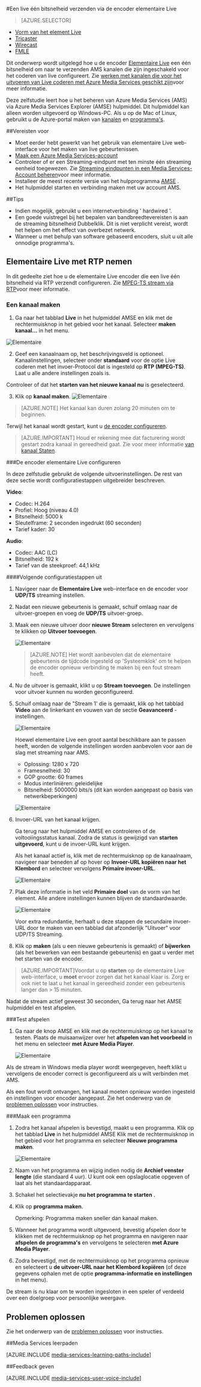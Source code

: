 <properties 
    pageTitle="De encoder elementaire Live als u wilt verzenden van een live één bitsnelheid configureren | Microsoft Azure" 
    description="Dit onderwerp wordt uitgelegd hoe u de encoder elementaire Live een één bitsnelheid om naar te verzenden AMS kanalen die zijn ingeschakeld voor het coderen van live configureert." 
    services="media-services" 
    documentationCenter="" 
    authors="cenkdin" 
    manager="erikre" 
    editor=""/>

<tags 
    ms.service="media-services" 
    ms.workload="media" 
    ms.tgt_pltfrm="na" 
    ms.devlang="ne" 
    ms.topic="article" 
    ms.date="10/12/2016"
    ms.author="cenkdin;anilmur;juliako"/>

#<a name="use-the-elemental-live-encoder-to-send-a-single-bitrate-live-stream"></a>Een live één bitsnelheid verzenden via de encoder elementaire Live

> [AZURE.SELECTOR]
- [Vorm van het element Live](media-services-configure-elemental-live-encoder.md)
- [Tricaster](media-services-configure-tricaster-live-encoder.md)
- [Wirecast](media-services-configure-wirecast-live-encoder.md)
- [FMLE](media-services-configure-fmle-live-encoder.md)

Dit onderwerp wordt uitgelegd hoe u de encoder [Elementaire Live](http://www.elementaltechnologies.com/products/elemental-live) een één bitsnelheid om naar te verzenden AMS kanalen die zijn ingeschakeld voor het coderen van live configureert.  Zie [werken met kanalen die voor het uitvoeren van Live coderen met Azure Media Services geschikt zijn](media-services-manage-live-encoder-enabled-channels.md)voor meer informatie.

Deze zelfstudie leert hoe u het beheren van Azure Media Services (AMS) via Azure Media Services Explorer (AMSE) hulpmiddel. Dit hulpmiddel kan alleen worden uitgevoerd op Windows-PC. Als u op de Mac of Linux, gebruikt u de Azure-portal maken van [kanalen](media-services-portal-creating-live-encoder-enabled-channel.md#create-a-channel) en [programma's](media-services-portal-creating-live-encoder-enabled-channel.md#create-and-manage-a-program).

##<a name="prerequisites"></a>Vereisten voor

- Moet eerder hebt gewerkt van het gebruik van elementaire Live web-interface voor het maken van live gebeurtenissen.
- [Maak een Azure Media Services-account](media-services-portal-create-account.md)
- Controleer of er een Streaming-eindpunt met ten minste één streaming eenheid toegewezen. Zie [Streaming eindpunten in een Media Services-Account beheren](media-services-portal-manage-streaming-endpoints.md)voor meer informatie.
- Installeer de meest recente versie van het hulpprogramma [AMSE](https://github.com/Azure/Azure-Media-Services-Explorer) .
- Het hulpmiddel starten en verbinding maken met uw account AMS.

##<a name="tips"></a>Tips

- Indien mogelijk, gebruikt u een internetverbinding ' hardwired '.
- Een goede vuistregel bij het bepalen van bandbreedtevereisten is aan de streaming bitsnelheid Dubbelklik. Dit is niet verplicht vereist, wordt het helpen om het effect van overbezet netwerk.
- Wanneer u met behulp van software gebaseerd encoders, sluit u uit alle onnodige programma's.

## <a name="elemental-live-with-rtp-ingest"></a>Elementaire Live met RTP nemen

In dit gedeelte ziet hoe u de elementaire Live encoder die een live één bitsnelheid via RTP verzendt configureren.  Zie [MPEG-TS stream via RTP](media-services-manage-live-encoder-enabled-channels.md#channel)voor meer informatie.

### <a name="create-a-channel"></a>Een kanaal maken

1.  Ga naar het tabblad **Live** in het hulpmiddel AMSE en klik met de rechtermuisknop in het gebied voor het kanaal. Selecteer **maken kanaal...** in het menu.

![Elementaire](./media/media-services-elemental-live-encoder/media-services-elemental1.png)

2. Geef een kanaalnaam op, het beschrijvingsveld is optioneel. Kanaalinstellingen, selecteer onder **standaard** voor de optie Live coderen met het invoer-Protocol dat is ingesteld op **RTP (MPEG-TS)**. Laat u alle andere instellingen zoals is.


Controleer of dat het **starten van het nieuwe kanaal nu** is geselecteerd.

3. Klik op **kanaal maken**.
![Elementaire](./media/media-services-elemental-live-encoder/media-services-elemental12.png)

>[AZURE.NOTE] Het kanaal kan duren zolang 20 minuten om te beginnen.

Terwijl het kanaal wordt gestart, kunt u [de encoder configureren](media-services-configure-elemental-live-encoder.md#configure_elemental_rtp).

>[AZURE.IMPORTANT] Houd er rekening mee dat facturering wordt gestart zodra kanaal in gereedheid gaat. Zie voor meer informatie [van kanaal Staten](media-services-manage-live-encoder-enabled-channels.md#states).

###<a id=configure_elemental_rtp></a>De encoder elementaire Live configureren 

In deze zelfstudie gebruikt de volgende uitvoerinstellingen. De rest van deze sectie wordt configuratiestappen uitgebreider beschreven. 

**Video**:
 
- Codec: H.264 
- Profiel: Hoog (niveau 4.0) 
- Bitsnelheid: 5000 k 
- Sleutelframe: 2 seconden ingedrukt (60 seconden) 
- Tarief kader: 30
 
**Audio**:

- Codec: AAC (LC) 
- Bitsnelheid: 192 k 
- Tarief van de steekproef: 44,1 kHz


####<a name="configuration-steps"></a>Volgende configuratiestappen uit

1. Navigeer naar de **Elementaire Live** web-interface en de encoder voor **UDP/TS** streaming instellen. 

2. Nadat een nieuwe gebeurtenis is gemaakt, schuif omlaag naar de uitvoer-groepen en voeg de **UDP/TS** uitvoer-groep. 

3. Maak een nieuwe uitvoer door **nieuwe Stream** selecteren en vervolgens te klikken op **Uitvoer toevoegen**.  
    
    ![Elementaire](./media/media-services-elemental-live-encoder/media-services-elemental13.png)
    
    >[AZURE.NOTE] Het wordt aanbevolen dat de elementaire gebeurtenis de tijdcode ingesteld op 'Systeemklok' om te helpen de encoder opnieuw verbinding te maken bij een fout stream heeft.

4. Nu de uitvoer is gemaakt, klikt u op **Stream toevoegen**. De instellingen voor uitvoer kunnen nu worden geconfigureerd. 
5. Schuif omlaag naar de "Stream 1' die is gemaakt, klik op het tabblad **Video** aan de linkerkant en vouwen van de sectie **Geavanceerd** -instellingen. 

    ![Elementaire](./media/media-services-elemental-live-encoder/media-services-elemental4.png)

    Hoewel elementaire Live een groot aantal beschikbare aan te passen heeft, worden de volgende instellingen worden aanbevolen voor aan de slag met streaming naar AMS. 
    
    - Oplossing: 1280 x 720 
    - Framesnelheid: 30 
    - GOP grootte: 60 frames 
    - Modus interliniëren: geleidelijke 
    - Bitsnelheid: 5000000 bits/s (dit kan worden aangepast op basis van netwerkbeperkingen) 
    

    ![Elementaire](./media/media-services-elemental-live-encoder/media-services-elemental5.png)

6. Invoer-URL van het kanaal krijgen.
    
    Ga terug naar het hulpmiddel AMSE en controleren of de voltooiingsstatus kanaal. Zodra de status is gewijzigd van **starten** **uitgevoerd**, kunt u de invoer-URL kunt krijgen.
      
    Als het kanaal actief is, klik met de rechtermuisknop op de kanaalnaam, navigeer naar beneden af op hover op **Invoer-URL kopiëren naar het Klembord** en selecteer vervolgens **Primaire invoer-URL**.  
    
    ![Elementaire](./media/media-services-elemental-live-encoder/media-services-elemental6.png)
    
1. Plak deze informatie in het veld **Primaire doel** van de vorm van het element. Alle andere instellingen kunnen blijven de standaardwaarde.
    
    ![Elementaire](./media/media-services-elemental-live-encoder/media-services-elemental14.png)

    Voor extra redundantie, herhaalt u deze stappen de secundaire invoer-URL door te maken van een tabblad dat afzonderlijk "Uitvoer" voor UDP/TS Streaming.
    
7. Klik op **maken** (als u een nieuwe gebeurtenis is gemaakt) of **bijwerken** (als het bewerken van een bestaande gebeurtenis) en gaat u verder met het starten van de encoder. 

>[AZURE.IMPORTANT]Voordat u op **starten** op de elementaire Live web-interface, u **moet** ervoor zorgen dat het kanaal klaar is. 
>Zorg er ook niet te laat u het kanaal in gereedheid zonder een gebeurtenis langer dan > 15 minuten.

Nadat de stream actief geweest 30 seconden, Ga terug naar het AMSE hulpmiddel en test afspelen.  

###<a name="test-playback"></a>Test afspelen
  
1. Ga naar de knop AMSE en klik met de rechtermuisknop op het kanaal te testen. Plaats de muisaanwijzer over het **afspelen van het voorbeeld** in het menu en selecteer **met Azure Media Player**.  

    ![Elementaire](./media/media-services-elemental-live-encoder/media-services-elemental8.png)

Als de stream in Windows media player wordt weergegeven, heeft klikt u vervolgens de encoder correct is geconfigureerd als u wilt verbinden met AMS. 

Als een fout wordt ontvangen, het kanaal moeten opnieuw worden ingesteld en instellingen voor encoder aangepast. Zie het onderwerp van de [problemen oplossen](media-services-troubleshooting-live-streaming.md) voor instructies.   

###<a name="create-a-program"></a>Maak een programma

1. Zodra het kanaal afspelen is bevestigd, maakt u een programma. Klik op het tabblad **Live** in het hulpmiddel AMSE Klik met de rechtermuisknop in het gebied voor het programma en selecteer **Nieuwe programma maken**.  

    ![Elementaire](./media/media-services-elemental-live-encoder/media-services-elemental9.png)

2. Naam van het programma en wijzig indien nodig de **Archief venster lengte** (die standaard 4 uur). U kunt ook een opslaglocatie opgeven of laat als het standaardapparaat.  
3. Schakel het selectievakje **nu het programma te starten** .
4. Klik op **programma maken**.  
  
    Opmerking: Programma maken sneller dan kanaal maken.    
 
5. Wanneer het programma wordt uitgevoerd, bevestig afspelen door te klikken met de rechtermuisknop op het programma en navigeren naar **afspelen de programma's** en vervolgens te selecteren **met Azure Media Player**.  
6. Zodra bevestigd, met de rechtermuisknop op het programma opnieuw en selecteert u **de uitvoer-URL naar het Klembord kopiëren** (of deze gegevens ophalen met de optie **programma-informatie en instellingen** in het menu). 

De stream is nu klaar om te worden ingesloten in een speler of verdeeld over een doelgroep voor persoonlijke weergave.  

## <a name="troubleshooting"></a>Problemen oplossen

Zie het onderwerp van de [problemen oplossen](media-services-troubleshooting-live-streaming.md) voor instructies. 


##<a name="media-services-learning-paths"></a>Media Services leerpaden

[AZURE.INCLUDE [media-services-learning-paths-include](../../includes/media-services-learning-paths-include.md)]

##<a name="provide-feedback"></a>Feedback geven

[AZURE.INCLUDE [media-services-user-voice-include](../../includes/media-services-user-voice-include.md)]
